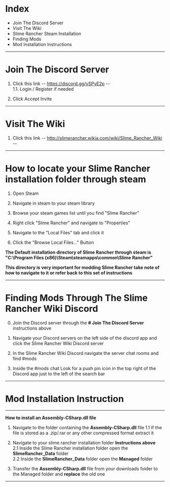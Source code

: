 # Index

- Join The Discord Server
- Visit The Wiki
- Slime Rancher Steam Installation
- Finding Mods
- Mod Installation Instructions

-----
# Join The Discord Server

1. Click this link -- https://discord.gg/vSPyE2p --   
   1.1. Login / Register if needed
   
2. Click Accept Invite

-----
# Visit The Wiki

1. Click this link -- http://slimerancher.wikia.com/wiki/Slime_Rancher_Wiki --

-----
# How to locate your Slime Rancher installation folder through steam

1. Open Steam  

2. Navigate in steam to your steam library   

3. Browse your steam games list until you find "Slime Rancher" 

4. Right click "Slime Rancher" and navigate to "Properties"  

5. Navigate to the "Local Files" tab and click it  

6. Click the "Browse Local Files..." Button   

**The Default installation directory of Slime Rancher through steam is "C:\Program Files (x86)\Steam\steamapps\common\Slime Rancher"**  

**This directory is very important for modding Slime Rancher take note of how to navigate to it or refer back to this set of instructions**

-----
# Finding Mods Through The Slime Rancher Wiki Discord

0. Join the Discord server through the **# Join The Discord Server** instructions above  

1. Navigate your Discord servers on the left side of the discord app and click the Slime Rancher Wiki Discord server 

2. In the Slime Rancher Wiki Discord navigate the server chat rooms and find #mods  

3. Inside the #mods chat Look for a push pin icon in the top right of the Discord app just to the left of the search bar   

-----

# Mod Installation Instruction

_____

**How to install an Assembly-CSharp.dll file**

1. Navigate to the folder containing the **Assembly-CSharp.dll** file
   1.1 If the file is stored as a .zip/.rar or any other compressed format extract it

2. Navigate to your slime rancher installation folder **Instructions above**  
   2.1 Inside the Slime Rancher installation folder open the **SlimeRancher_Data** folder   
   2.2 Inside the **SlimeRancher_Data** folder open the **Managed** folder 
3. Transfer the **Assembly-CSharp.dll** file from your downloads folder to the Managed folder and **replace** the old one

_____
